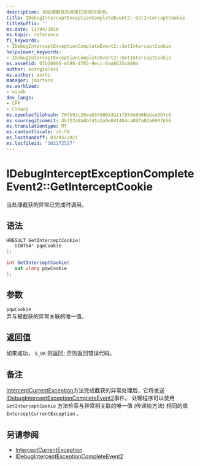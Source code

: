 ```yaml
---
description: 当处理截获的异常已完成时调用。
title: IDebugInterceptExceptionCompleteEvent2::GetInterceptCookie
titleSuffix: ''
ms.date: 11/04/2016
ms.topic: reference
f1_keywords:
- IDebugInterceptExceptionCompleteEvent2::GetInterceptCookie
helpviewer_keywords:
- IDebugInterceptExceptionCompleteEvent2::GetInterceptCookie
ms.assetid: 07b20866-e598-4783-9ecc-6aa8625c8804
author: acangialosi
ms.author: anthc
manager: jmartens
ms.workload:
- vssdk
dev_langs:
- CPP
- CSharp
ms.openlocfilehash: 70fb92c20eab3700043a11f8544896bbbce3b7c6
ms.sourcegitcommit: 4b323a8a8bfd1a1a9e84f4b4ca88fa8da690f656
ms.translationtype: MT
ms.contentlocale: zh-CN
ms.lasthandoff: 03/05/2021
ms.locfileid: "102172527"
---
```

# <a name="idebuginterceptexceptioncompleteevent2getinterceptcookie"></a>IDebugInterceptExceptionCompleteEvent2::GetInterceptCookie
当处理截获的异常已完成时调用。

## <a name="syntax"></a>语法

```cpp
HRESULT GetInterceptCookie(
   UINT64* pqwCookie
);
```

```csharp
int GetInterceptCookie(
   out ulong pqwCookie
);
```

## <a name="parameters"></a>参数
`pqwCookie`\
弄与被截获的异常关联的唯一值。

## <a name="return-value"></a>返回值
 如果成功， `S_OK` 则返回; 否则返回错误代码。

## <a name="remarks"></a>备注
 [InterceptCurrentException](../../../extensibility/debugger/reference/idebugstackframe3-interceptcurrentexception.md)方法完成截获的异常处理后，它将发送[IDebugInterceptExceptionCompleteEvent2](../../../extensibility/debugger/reference/idebuginterceptexceptioncompleteevent2.md)事件。 处理程序可以使用 `GetInterceptCookie` 方法检索与异常相关联的唯一值 (传递给方法) 相同的值 `InterceptCurrentException` 。

## <a name="see-also"></a>另请参阅
- [InterceptCurrentException](../../../extensibility/debugger/reference/idebugstackframe3-interceptcurrentexception.md)
- [IDebugInterceptExceptionCompleteEvent2](../../../extensibility/debugger/reference/idebuginterceptexceptioncompleteevent2.md)
